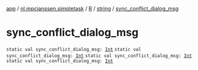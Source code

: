 [app](../../../index.md) / [nl.mpcjanssen.simpletask](../../index.md) / [R](../index.md) / [string](index.md) / [sync_conflict_dialog_msg](.)

# sync_conflict_dialog_msg

`static val sync_conflict_dialog_msg: `[`Int`](https://kotlinlang.org/api/latest/jvm/stdlib/kotlin/-int/index.html)
`static val sync_conflict_dialog_msg: `[`Int`](https://kotlinlang.org/api/latest/jvm/stdlib/kotlin/-int/index.html)
`static val sync_conflict_dialog_msg: `[`Int`](https://kotlinlang.org/api/latest/jvm/stdlib/kotlin/-int/index.html)
`static val sync_conflict_dialog_msg: `[`Int`](https://kotlinlang.org/api/latest/jvm/stdlib/kotlin/-int/index.html)
